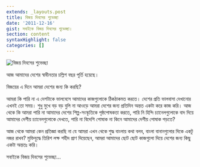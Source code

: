 ```yaml
---
extends: _layouts.post
title: বিজয় দিবসের শুভেচ্ছা
date: '2011-12-16'
gist: সবাইকে বিজয় দিবসের শুভেচ্ছা।
section: content
syntaxHighlight: false
categories: []
---
```


![বিজয় দিবসের শুভেচ্ছা](/images/posts/victory-day.jpg)

আজ আমাদের দেশের স্বাধীনতার চল্লিশ বছর পূর্তি হয়েছে।

বিজয়ের এ দিনে আমরা দেশের জন্য কি করছি?

আমরা কি পারি না এ দেশটাকে ভালবেসে আমাদের কাজগুলোকে ঠিকঠাকমত করতে। দেশের প্রতি ভালবাসা দেখানোর এখনই তো সময়। শুধু মুখে বড় বড় বুলি না আওড়ে আমরা দেশের জন্য প্রতিদিন অন্তত একটা করে কাজ করি। আজ থেকে কি আমরা পারি না আমাদের দেশের শিল্প-সংস্কৃতিকে পৃষ্ঠপোষকতা করতে, পারি নি হিন্দি চ্যানেলগুলোকে বাদ দিয়ে আমাদের দেশীয় চ্যানেলগুলোকে দেখতে, পারি না বিদেশি পোষাক না কিনে আমাদের দেশীয় পোষাক পড়তে?

আজ থেকে আমরা কেন প্রতিজ্ঞা করছি না যে আমরা এখন থেকে শুদ্ধ বাংলায় কথা বলব, বাংলা বানানগুলোর দিকে একটু নজর রাখব? মুক্তিযুদ্ধে তিরিশ লক্ষ শহীদ প্রাণ দিয়েছেন, আমরা আমাদের ছোট ছোট কাজগুলো দিয়ে দেশের জন্য কিছু একটা অন্ততঃ করি।

সবাইকে বিজয় দিবসের শুভেচ্ছা...
